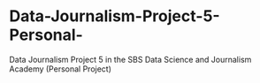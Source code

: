 # Data-Journalism-Project-5-Personal-
Data Journalism Project 5 in the SBS Data Science and Journalism Academy (Personal Project)
